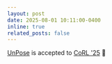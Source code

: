 ```yaml
---
layout: post
date: 2025-08-01 10:11:00-0400
inline: true
related_posts: false
---
```


[UnPose](https://frankzhaodong.github.io/UnPose/) is accepted to [CoRL '25](https://www.corl.org/) :tada:
